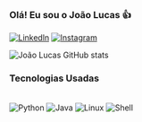 ### Olá! Eu sou o João Lucas 👍

[![Linkedln](https://img.shields.io/badge/LinkedIn-0077B5?style=for-the-badge&logo=linkedin&logoColor=white)](https:https://www.linkedin.com/in/joaolsrossato/)
[![Instagram](https://img.shields.io/badge/Instagram-E4405F?style=for-the-badge&logo=instagram&logoColor=white)](https://www.instagram.com/joaolrossato/)

![João Lucas GitHub stats](https://github-readme-stats.vercel.app/api?username=joaolucasrossato&show_icons=true&theme=dark)

### Tecnologias Usadas

<div style="display: inline_blocks"><br/>
    <img  alt="Python" src="https://img.shields.io/badge/Python-3776AB?style=for-the-badge&logo=python&logoColor=white"/>
     <img  alt="Java" src="https://img.shields.io/badge/Java-ED8B00?style=for-the-badge&logo=openjdk&logoColor=white"/>
    <img  alt="Linux" src="https://img.shields.io/badge/Linux-FCC624?style=for-the-badge&logo=linux&logoColor=black"/>
    <img  alt="Shell" src="https://img.shields.io/badge/Shell_Script-121011?style=for-the-badge&logo=gnu-bash&logoColor=white"/>
</div>
